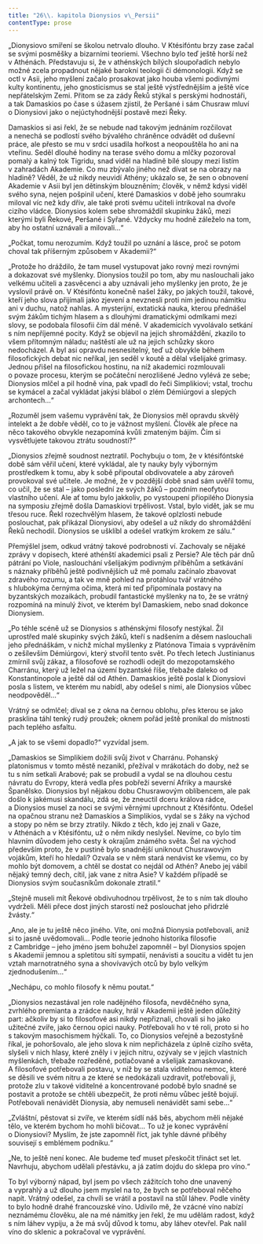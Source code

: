 ```yaml
---
title: "26\\. kapitola Dionysios v\_Persii"
contentType: prose
---
```


  

„Dionysiovo smíření se školou netrvalo dlouho. V Ktésifóntu brzy zase začal se svými posměšky a bizarními teoriemi. Všechno bylo teď ještě horší než v Athénách. Představuju si, že v athénských bílých sloupořadích nebylo možné zcela propadnout nějaké barokní teologii či démonologii. Když se octl v Asii, jeho myšlení začalo prosakovat jako houba všemi podivnými kulty kontinentu, jeho gnosticismus se stal ještě výstřednějším a ještě více nepřátelským Zemi. Přitom se za zády Řeků stýkal s perskými hodnostáři, a tak Damaskios po čase s úžasem zjistil, že Peršané i sám Chusraw mluví o Dionysiovi jako o nejúctyhodnější postavě mezi Řeky.

Damaskios si asi řekl, že se nebude nad takovým jednáním rozčilovat a nenechá se podlostí svého bývalého chráněnce odvádět od duševní práce, ale přesto se mu v srdci usadila hořkost a ne­opouštěla ho ani na vteřinu. Seděl dlouhé hodiny na terase svého domu a mlčky pozoroval pomalý a kalný tok Tigridu, snad viděl na hladině bílé sloupy mezi listím v zahradách Akademie. Co mu zbývalo jiného než dívat se na obrazy na hladině? Věděl, že už nikdy neuvidí Athény; ukázalo se, že sen o obnovení Akademie v Asii byl jen dětinským blouzněním; člověk, v němž kdysi viděl svého syna, nejen pošpinil učení, které Damaskios v době jeho soumraku miloval víc než kdy dřív, ale také proti svému učiteli intrikoval na dvoře cizího vládce. Dionysios kolem sebe shromáždil skupinku žáků, mezi kterými byli Řekové, Peršané i Syřané. Vždycky mu hodně záleželo na tom, aby ho ostatní uznávali a milovali…“

„Počkat, tomu nerozumím. Když toužil po uznání a lásce, proč se potom choval tak příšerným způsobem v Akademii?“

„Protože ho dráždilo, že tam musel vystupovat jako rovný mezi rovnými a dokazovat své myšlenky. Dionysios toužil po tom, aby mu naslouchali jako velkému učiteli a zasvěcenci a aby uznávali jeho myšlenky jen proto, že je vyslovil právě on. V Ktésifóntu konečně našel žáky, po jakých toužil, takové, kteří jeho slova přijímali jako zjevení a nevznesli proti nim jedinou námitku ani v duchu, natož nahlas. A mysterijní, extatická nauka, kterou přednášel svým žákům tichým hlasem a s dlouhými dramatickými odmlkami mezi slovy, se podobala filosofii čím dál méně. V akademicích vyvolávalo setkání s ním nepříjemné pocity. Když se objevil na jejich shromáždění, zkazilo to všem přítomným náladu; naštěstí ale už na jejich schůzky skoro nedocházel. A byl asi opravdu nesnesitelný, teď už obvykle během filosofických debat nic neříkal, jen seděl v koutě a dělal všelijaké grimasy. Jednou přišel na filosofickou hostinu, na níž akademici rozmlouvali o povaze procesu, kterým se počáteční nerozlišené Jedno vylévá ze sebe; Dionysios mlčel a pil hodně vína, pak vpadl do řeči Simplikiovi; vstal, trochu se kymácel a začal vykládat jakýsi blábol o zlém Démiúrgovi a slepých archontech…“

„Rozuměl jsem vašemu vyprávění tak, že Dionysios měl opravdu skvělý intelekt a že dobře věděl, co to je vážnost myšlení. Člověk ale přece na něco takového obvykle nezapomíná kvůli zmateným bájím. Čím si vysvětlujete takovou ztrátu soudnosti?“

„Dionysios zřejmě soudnost neztratil. Pochybuju o tom, že v ktésifóntské době sám věřil učení, které vykládal, ale ty nauky byly výborným prostředkem k tomu, aby k sobě připoutal obdivovatele a aby zároveň provokoval své učitele. Je možné, že v pozdější době snad sám uvěřil tomu, co učil, že se stal – jako poslední ze svých žáků – pozdním neofytou vlastního učení. Ale ať tomu bylo jakkoliv, po vystoupení přiopilého Dionysia na symposiu zřejmě došla Damaskiovi trpělivost. Vstal, bylo vidět, jak se mu třesou ruce. Řekl rozechvělým hlasem, že takové oplzlosti nebude poslouchat, pak přikázal Dionysiovi, aby odešel a už nikdy do shromáždění Řeků nechodil. Dionysios se ušklíbl a odešel vratkým krokem ze sálu.“

Přemýšlel jsem, odkud vrátný takové podrobnosti ví. Zachovaly se nějaké zprávy v dopisech, které athénští akademici psali z Persie? Ale těch pár dnů pátrání po Viole, naslouchání všelijakým podivným příběhům a setkávání s náznaky příběhů ještě podivnějších už mě pomalu začínalo zbavovat zdravého rozumu, a tak ve mně pohled na protáhlou tvář vrátného s hlubokýma černýma očima, která mi teď připomínala postavy na byzantských mozaikách, probudil fantastické myšlenky na to, že se vrátný rozpomíná na minulý život, ve kterém byl Damaskiem, nebo snad dokonce Dionysiem.

„Po téhle scéně už se Dionysios s athénskými filosofy nestýkal. Žil uprostřed malé skupinky svých žáků, kteří s nadšením a děsem naslouchali jeho přednáškám, v nichž míchal myšlenky z Platónova Timaia s vyprávěním o zešílevším Démiúrgovi, který stvořil tento svět. Po třech letech Justinianus zmírnil svůj zákaz, a filosofové se rozhodli odejít do mezopotamského Charránu, který už ležel na území byzantské říše, třebaže daleko od Konstantinopole a ještě dál od Athén. Damaskios ještě poslal k Dionysiovi posla s listem, ve kterém mu nabídl, aby odešel s nimi, ale Dionysios vůbec neodpověděl…“

Vrátný se odmlčel; díval se z okna na černou oblohu, přes kterou se jako prasklina táhl tenký rudý proužek; oknem pořád ještě pronikal do místnosti pach teplého asfaltu.

„A jak to se všemi dopadlo?“ vyzvídal jsem.

„Damaskios se Simplikiem dožili svůj život v Charránu. Pohanský platonismus v tomto městě nezanikl, přežíval v mrákotách do doby, než se tu s ním setkali Arabové; pak se probudil a vydal se na dlouhou cestu návratu do Evropy, která vedla přes pobřeží severní Afriky a maurské Španělsko. Dionysios byl nějakou dobu Chusrawovým oblíbencem, ale pak došlo k jakémusi skandálu, zdá se, že zneuctil dceru králova rádce, a Dionysios musel za noci se svými věrnými uprchnout z Ktésifóntu. Odešel na opačnou stranu než Damaskios a Simplikios, vydal se s žáky na východ a stopy po něm se brzy ztratily. Nikdo z těch, kdo jej znali v Gaze, v Athénách a v Ktésifóntu, už o něm nikdy neslyšel. Nevíme, co bylo tím hlavním důvodem jeho cesty k okrajům známého světa. Šel na východ především proto, že v pustině bylo snadnější uniknout Chusrawovým vojákům, kteří ho hledali? Ozvala se v něm stará nenávist ke všemu, co by mohlo být domovem, a chtěl se dostat co nejdál od Athén? Anebo jej vábil nějaký temný dech, cítil, jak vane z nitra Asie? V každém případě se Dionysios svým současníkům dokonale ztratil.“

„Stejně museli mít Řekové obdivuhodnou trpělivost, že to s ním tak dlouho vydrželi. Měli přece dost jiných starostí než poslouchat jeho přidrzlé žvásty.“

„Ano, ale je tu ještě něco jiného. Víte, oni možná Dionysia potřebovali, aniž si to jasně uvědomovali… Podle teorie jednoho historika filosofie z Cambridge – jeho jméno jsem bohužel zapomněl – byl Dionysios spojen s Akademií jemnou a spletitou sítí sympatií, nenávisti a soucitu a vidět tu jen vztah marnotratného syna a shovívavých otců by bylo velkým zjednodušením…“

„Nechápu, co mohlo filosofy k němu poutat.“

„Dionysios nezastával jen role nadějného filosofa, nevděčného syna, zvrhlého premianta a zrádce nauky, hrál v Akademii ještě jeden důležitý part: ačkoliv by si to filosofové asi nikdy nepřiznali, chovali si ho jako užitečné zvíře, jako černou opici nauky. Potřebovali ho v té roli, proto si ho s takovým masochismem hýčkali. To, co Dionysios veřejně a bezostyšně říkal, je pohoršovalo, ale jeho slova k nim nepřicházela z úplně cizího světa, slyšeli v nich hlasy, které zněly i v jejich nitru, ozývaly se v jejich vlastních myšlenkách, třebaže rozředěné, potlačované a všelijak zamaskované. A filosofové potřebovali postavu, v níž by se stala viditelnou nemoc, které se děsili ve svém nitru a ze které se nedokázali uzdravit, potřebovali ji, protože zlu v takové viditelné a koncentrované podobě bylo snadné se postavit a protože se chtěli ubezpečit, že proti němu vůbec ještě bojují. Potřebovali nenávidět Dionysia, aby nemuseli nenávidět sami sebe…“

„Zvláštní, pěstovat si zvíře, ve kterém sídlí náš běs, abychom měli nějaké tělo, ve kterém bychom ho mohli bičovat… To už je konec vyprávění o Dionysiovi? Myslím, že jste zapomněl říct, jak tyhle dávné příběhy souvisejí s emblémem podniku.“

„Ne, to ještě není konec. Ale budeme teď muset přeskočit třináct set let. Navrhuju, abychom udělali přestávku, a já zatím dojdu do sklepa pro víno.“

To byl výborný nápad, byl jsem po všech zážitcích toho dne unavený a vyprahlý a už dlouho jsem myslel na to, že bych se potřeboval něčeho napít. Vrátný odešel, za chvíli se vrátil a postavil na stůl láhev. Podle viněty to bylo hodně drahé francouzské víno. Udivilo mě, že vzácné víno nabízí neznámému člověku, ale na mé námitky jen řekl, že mu udělám radost, když s ním láhev vypiju, a že má svůj důvod k tomu, aby láhev otevřel. Pak nalil víno do sklenic a pokračoval ve vyprávění.

